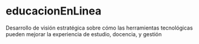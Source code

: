 # educacionEnLinea
Desarrollo de visión estratégica sobre cómo las herramientas tecnológicas pueden mejorar la experiencia de estudio, docencia, y gestión
